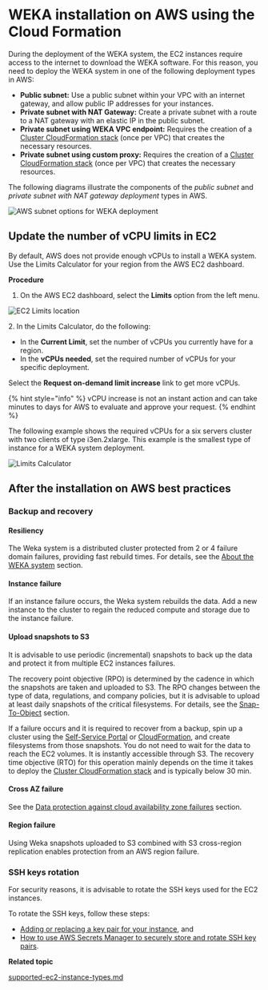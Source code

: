 # WEKA installation on AWS using the Cloud Formation

During the deployment of the WEKA system, the EC2 instances require access to the internet to download the WEKA software. For this reason, you need to deploy the WEKA system in one of the following deployment types in AWS:

* **Public subnet:** Use a public subnet within your VPC with an internet gateway, and allow public IP addresses for your instances.
* **Private subnet with NAT Gateway:** Create a private subnet with a route to a NAT gateway with an elastic IP in the public subnet.
* **Private subnet using WEKA VPC endpoint:** Requires the creation of a [Cluster CloudFormation stack](self-service-portal.md#cluster-cloudformation-stack) (once per VPC) that creates the necessary resources.
* **Private subnet using custom proxy:** Requires the creation of a [Cluster CloudFormation stack](self-service-portal.md#cluster-cloudformation-stack) (once per VPC) that creates the necessary resources.

The following diagrams illustrate the components of the _public subnet_ and _private subnet with NAT gateway deployment_ types in AWS.

![AWS subnet options for WEKA deployment](../../../.gitbook/assets/aws\_vpc\_layout1.png)

## Update the number of vCPU limits in EC2

By default, AWS does not provide enough vCPUs to install a WEKA system. Use the Limits Calculator for your region from the AWS EC2 dashboard.

**Procedure**

1. On the AWS EC2 dashboard, select the **Limits** option from the left menu.

![EC2 Limits location](../../../.gitbook/assets/wmng\_ec2\_limits.png)

2\. In the Limits Calculator, do the following:

* In the **Current Limit**, set the number of vCPUs you currently have for a region.
* In the **vCPUs needed**, set the required number of vCPUs for your specific deployment.

Select the **Request on-demand limit increase** link to get more vCPUs.

{% hint style="info" %}
vCPU increase is not an instant action and can take minutes to days for AWS to evaluate and approve your request.
{% endhint %}

The following example shows the required vCPUs for a six servers cluster with two clients of type i3en.2xlarge. This example is the smallest type of instance for a WEKA system deployment.

![Limits Calculator](../../../.gitbook/assets/wmng\_limit\_calc.png)

## After the installation on AWS best practices&#x20;

### Backup and recovery

#### Resiliency

The Weka system is a distributed cluster protected from 2 or 4 failure domain failures, providing fast rebuild times. For details, see the [About the WEKA system](../../../overview/about/) section.

#### Instance failure

If an instance failure occurs, the Weka system rebuilds the data. Add a new instance to the cluster to regain the reduced compute and storage due to the instance failure.

#### Upload snapshots to S3

It is advisable to use periodic (incremental) snapshots to back up the data and protect it from multiple EC2 instances failures.

The recovery point objective (RPO) is determined by the cadence in which the snapshots are taken and uploaded to S3. The RPO changes between the type of data, regulations, and company policies, but it is advisable to upload at least daily snapshots of the critical filesystems. For details, see the [Snap-To-Object](../../../fs/snap-to-obj/) section.

If a failure occurs and it is required to recover from a backup, spin up a cluster using the [Self-Service Portal](self-service-portal.md) or [CloudFormation](cloudformation.md), and create filesystems from those snapshots. You do not need to wait for the data to reach the EC2 volumes. It is instantly accessible through S3. The recovery time objective (RTO) for this operation mainly depends on the time it takes to deploy the [Cluster CloudFormation stack](self-service-portal.md#cluster-cloudformation-stack) and is typically below 30 min.

#### Cross AZ failure

See the [Data protection against cloud availability zone failures](../../../fs/snap-to-obj/#data-protection-against-cloud-availability-zone-failures) section.&#x20;

#### Region failure

Using Weka snapshots uploaded to S3 combined with S3 cross-region replication enables protection from an AWS region failure.

### SSH keys rotation

For security reasons, it is advisable to rotate the SSH keys used for the EC2 instances.&#x20;

To rotate the SSH keys, follow these steps:&#x20;

* [Adding or replacing a key pair for your instance](https://docs.aws.amazon.com/AWSEC2/latest/UserGuide/ec2-key-pairs.html#replacing-key-pair), and
* [How to use AWS Secrets Manager to securely store and rotate SSH key pairs](https://aws.amazon.com/blogs/security/how-to-use-aws-secrets-manager-securely-store-rotate-ssh-key-pairs/).



**Related topic**

[supported-ec2-instance-types.md](../weka-installation-on-aws-using-terraform/supported-ec2-instance-types.md "mention")
